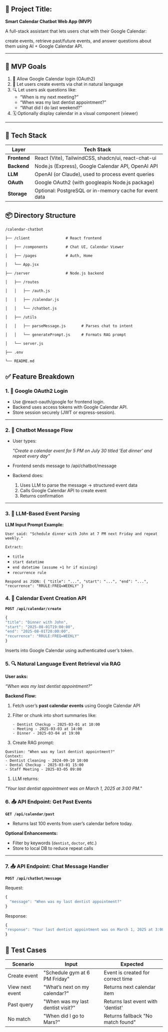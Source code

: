 ## **🧠 Project Title:**

**Smart Calendar Chatbot Web App (MVP)**

A full-stack assistant that lets users chat with their Google Calendar:

create events, retrieve past/future events, and answer questions about them using AI + Google Calendar API.

---

## **🎯 MVP Goals**

1. 🔐 Allow Google Calendar login (OAuth2)
2. 💬 Let users create events via chat in natural language
3. 🔍 Let users ask questions like:
    - “When is my next meeting?”
    - “When was my last dentist appointment?”
    - “What did I do last weekend?”
4. 🗓️ Optionally display calendar in a visual component (viewer)

---

## **🧱 Tech Stack**

| **Layer** | **Tech Stack** |
| --- | --- |
| **Frontend** | React (Vite), TailwindCSS, shadcn/ui, react-chat-ui |
| **Backend** | Node.js (Express), Google Calendar API, OpenAI API |
| **LLM** | OpenAI (or Claude), used to process event queries |
| **OAuth** | Google OAuth2 (with googleapis Node.js package) |
| **Storage** | Optional: PostgreSQL or in-memory cache for event data |

## **📦 Directory Structure**

`/calendar-chatbot`

`├── /client                # React frontend`

`│   ├── /components        # Chat UI, Calendar Viewer`

`│   ├── /pages             # Auth, Home`

`│   └── App.jsx`

`├── /server                # Node.js backend`

`│   ├── /routes`

`│   │   ├── /auth.js`

`│   │   ├── /calendar.js`

`│   │   └── /chatbot.js`

`│   ├── /utils`

`│   │   ├── parseMessage.js       # Parses chat to intent`

`│   │   └── generatePrompt.js     # Formats RAG prompt`

`│   └── server.js`

`├── .env`

`└── README.md`

## **✅ Feature Breakdown**

### **1. 🔐 Google OAuth2 Login**

- Use @react-oauth/google for frontend login.
- Backend uses access tokens with Google Calendar API.
- Store session securely (JWT or express-session).

---

### **2. 💬 Chatbot Message Flow**

- User types:
    
    *"Create a calendar event for 5 PM on July 30 titled 'Eat dinner' and repeat every day"*
    
- Frontend sends message to /api/chatbot/message
- Backend does:
    1. Uses LLM to parse the message → structured event data
    2. Calls Google Calendar API to create event
    3. Returns confirmation

---

### **3. 🧠 LLM-Based Event Parsing**

**LLM Input Prompt Example:**

`User said: "Schedule dinner with John at 7 PM next Friday and repeat weekly."`

`Extract:`

- `title`
- `start datetime`
- `end datetime (assume +1 hr if missing)`
- `recurrence rule`

`Respond as JSON:
{
"title": "...",
"start": "...",
"end": "...",
"recurrence": "RRULE:FREQ=WEEKLY"
}`

### 4. 📅 Calendar Event Creation API

**`POST /api/calendar/create`**

```jsx
{
"title": "Dinner with John",
"start": "2025-08-01T19:00:00",
"end": "2025-08-01T20:00:00",
"recurrence": "RRULE:FREQ=WEEKLY"
}
```

Inserts into Google Calendar using authenticated user’s token.

### 5. 🔍 Natural Language Event Retrieval via RAG

**User asks:**

*“When was my last dentist appointment?”*

**Backend Flow:**

1. Fetch user’s **past calendar events** using Google Calendar API
2. Filter or chunk into short summaries like:
    
    ```
    - Dentist Checkup - 2025-03-01 at 10:00
    - Meeting - 2025-03-03 at 14:00
    - Dinner - 2025-03-04 at 19:00
    ```
    
3. Create RAG prompt:

```
Question: "When was my last dentist appointment?"
Context:
- Dentist Cleaning - 2024-09-10 10:00
- Dental Checkup - 2025-03-01 15:00
- Staff Meeting - 2025-03-05 09:00
```

1. LLM returns:

*"Your last dentist appointment was on March 1, 2025 at 3:00 PM."*

### 6. 📤 API Endpoint: Get Past Events

**`GET /api/calendar/past`**

- Returns last 100 events from user’s calendar before today.

**Optional Enhancements:**

- Filter by keywords (`dentist`, `doctor`, etc.)
- Store to local DB to reduce repeat calls

---

### 7. 📤 API Endpoint: Chat Message Handler

**`POST /api/chatbot/message`**

Request:

```jsx
{
  "message": "When was my last dentist appointment?"
}
```

Response:

```jsx
{
"response": "Your last dentist appointment was on March 1, 2025 at 3:00 PM."
}
```

## 🧪 Test Cases
| Scenario | Input | Expected |
| --- | --- | --- |
| Create event | "Schedule gym at 6 PM Friday" | Event is created for correct time |
| View next event | "What’s next on my calendar?" | Returns next calendar item |
| Past query | "When was my last dentist visit?" | Returns last event with 'dentist' |
| No match | "When did I go to Mars?" | Returns fallback "No match found" |